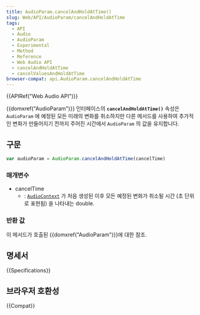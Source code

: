 ```yaml
---
title: AudioParam.cancelAndHoldAtTime()
slug: Web/API/AudioParam/cancelAndHoldAtTime
tags:
  - API
  - Audio
  - AudioParam
  - Experimental
  - Method
  - Reference
  - Web Audio API
  - cancelAndHoldAtTime
  - cancelValuesAndHoldAtTime
browser-compat: api.AudioParam.cancelAndHoldAtTime
---
```

{{APIRef("Web Audio API")}}

{{domxref("AudioParam")}} 인터페이스의 **`cancelAndHoldAtTime()`** 속성은 `AudioParam` 에 예정된 모든 미래의 변화를 취소하지만 다른 메서드를 사용하여 추가적인 변화가 만들어지기 전까지 주어진 시간에서 `AudioParam` 의 값을 유지합니다.

## 구문

```js
var audioParam = AudioParam.cancelAndHoldAtTime(cancelTime)
```

### 매개변수

- cancelTime
  - : [`AudioContext`](/ko/docs/Web/API/AudioContext) 가 처음 생성된 이후 모든 예정된 변화가 취소될 시간 (초 단위로 표현됨) 을 나타내는 double.

### 반환 값

이 메서드가 호출된 {{domxref("AudioParam")}}에 대한 참조.

## 명세서

{{Specifications}}

## 브라우저 호환성

{{Compat}}
